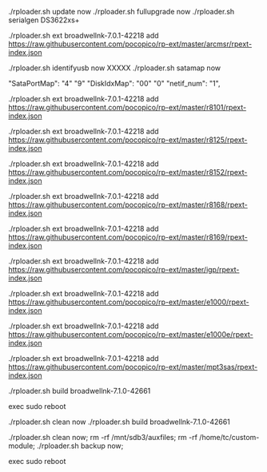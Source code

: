 ./rploader.sh update now
./rploader.sh fullupgrade now
./rploader.sh serialgen DS3622xs+

./rploader.sh ext broadwellnk-7.0.1-42218 add https://raw.githubusercontent.com/pocopico/rp-ext/master/arcmsr/rpext-index.json

./rploader.sh identifyusb now
 XXXXX ./rploader.sh satamap now 

"SataPortMap": "4"    "9"
"DiskIdxMap": "00"    "0"
"netif_num": "1",

./rploader.sh ext broadwellnk-7.0.1-42218 add https://raw.githubusercontent.com/pocopico/rp-ext/master/r8101/rpext-index.json

./rploader.sh ext broadwellnk-7.0.1-42218 add https://raw.githubusercontent.com/pocopico/rp-ext/master/r8125/rpext-index.json

./rploader.sh ext broadwellnk-7.0.1-42218 add https://raw.githubusercontent.com/pocopico/rp-ext/master/r8152/rpext-index.json

./rploader.sh ext broadwellnk-7.0.1-42218 add https://raw.githubusercontent.com/pocopico/rp-ext/master/r8168/rpext-index.json

./rploader.sh ext broadwellnk-7.0.1-42218 add https://raw.githubusercontent.com/pocopico/rp-ext/master/r8169/rpext-index.json

./rploader.sh ext broadwellnk-7.0.1-42218 add https://raw.githubusercontent.com/pocopico/rp-ext/master/igp/rpext-index.json

./rploader.sh ext broadwellnk-7.0.1-42218 add https://raw.githubusercontent.com/pocopico/rp-ext/master/e1000/rpext-index.json

./rploader.sh ext broadwellnk-7.0.1-42218 add https://raw.githubusercontent.com/pocopico/rp-ext/master/e1000e/rpext-index.json

./rploader.sh ext broadwellnk-7.0.1-42218 add https://raw.githubusercontent.com/pocopico/rp-ext/master/mpt3sas/rpext-index.json

./rploader.sh build broadwellnk-7.1.0-42661

exec sudo reboot

./rploader.sh clean now
./rploader.sh build broadwellnk-7.1.0-42661

./rploader.sh clean now; rm -rf /mnt/sdb3/auxfiles; rm -rf /home/tc/custom-module; ./rploader.sh backup now;

exec sudo reboot

